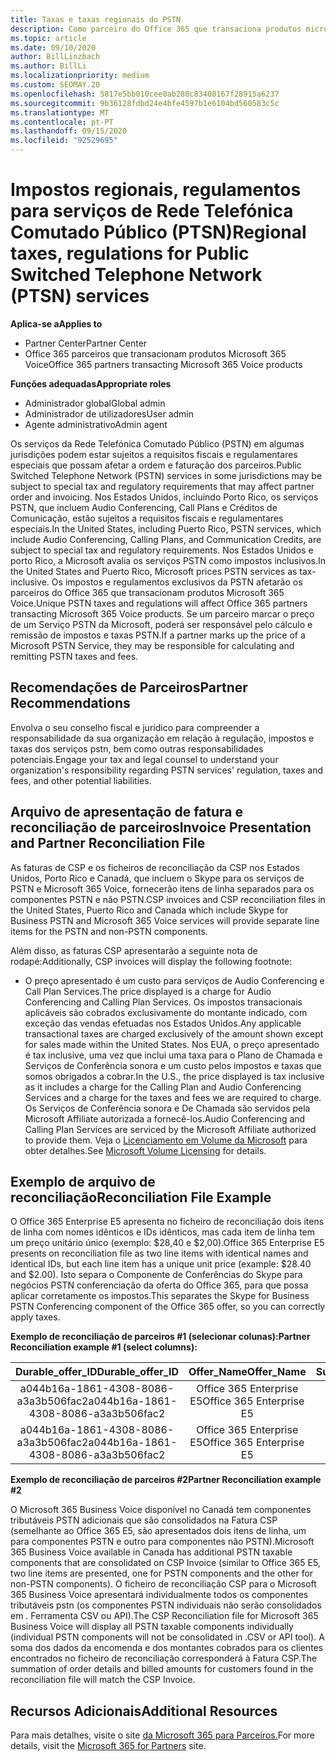 ```yaml
---
title: Taxas e taxas regionais do PSTN
description: Como parceiro do Office 365 que transaciona produtos microsoft 365 Voice, pode estar sujeito a impostos regionais, taxas ou requisitos regulamentares para serviços PSTN.
ms.topic: article
ms.date: 09/10/2020
author: BillLinzbach
ms.author: BillLi
ms.localizationpriority: medium
ms.custom: SEOMAY.20
ms.openlocfilehash: 5817e5bb010cee0ab280c83408167f28915a6237
ms.sourcegitcommit: 9b36128fdbd24e4bfe4597b1e6104bd560583c5c
ms.translationtype: MT
ms.contentlocale: pt-PT
ms.lasthandoff: 09/15/2020
ms.locfileid: "92529695"
---
```

# <a name="regional-taxes-regulations-for-public-switched-telephone-network-ptsn-services"></a><span data-ttu-id="93638-103">Impostos regionais, regulamentos para serviços de Rede Telefónica Comutado Público (PTSN)</span><span class="sxs-lookup"><span data-stu-id="93638-103">Regional taxes, regulations for Public Switched Telephone Network (PTSN) services</span></span>

<span data-ttu-id="93638-104">**Aplica-se a**</span><span class="sxs-lookup"><span data-stu-id="93638-104">**Applies to**</span></span>

- <span data-ttu-id="93638-105">Partner Center</span><span class="sxs-lookup"><span data-stu-id="93638-105">Partner Center</span></span>
- <span data-ttu-id="93638-106">Office 365 parceiros que transacionam produtos Microsoft 365 Voice</span><span class="sxs-lookup"><span data-stu-id="93638-106">Office 365 partners transacting Microsoft 365 Voice products</span></span>

<span data-ttu-id="93638-107">**Funções adequadas**</span><span class="sxs-lookup"><span data-stu-id="93638-107">**Appropriate roles**</span></span>
-    <span data-ttu-id="93638-108">Administrador global</span><span class="sxs-lookup"><span data-stu-id="93638-108">Global admin</span></span>
-    <span data-ttu-id="93638-109">Administrador de utilizadores</span><span class="sxs-lookup"><span data-stu-id="93638-109">User admin</span></span>
-    <span data-ttu-id="93638-110">Agente administrativo</span><span class="sxs-lookup"><span data-stu-id="93638-110">Admin agent</span></span>

<span data-ttu-id="93638-111">Os serviços da Rede Telefónica Comutado Público (PSTN) em algumas jurisdições podem estar sujeitos a requisitos fiscais e regulamentares especiais que possam afetar a ordem e faturação dos parceiros.</span><span class="sxs-lookup"><span data-stu-id="93638-111">Public Switched Telephone Network (PSTN) services in some jurisdictions may be subject to special tax and regulatory requirements that may affect partner order and invoicing.</span></span> <span data-ttu-id="93638-112">Nos Estados Unidos, incluindo Porto Rico, os serviços PSTN, que incluem Audio Conferencing, Call Plans e Créditos de Comunicação, estão sujeitos a requisitos fiscais e regulamentares especiais.</span><span class="sxs-lookup"><span data-stu-id="93638-112">In the United States, including Puerto Rico, PSTN services, which include Audio Conferencing, Calling Plans, and Communication Credits, are subject to special tax and regulatory requirements.</span></span> <span data-ttu-id="93638-113">Nos Estados Unidos e porto Rico, a Microsoft avalia os serviços PSTN como impostos inclusivos.</span><span class="sxs-lookup"><span data-stu-id="93638-113">In the United States and Puerto Rico, Microsoft prices PSTN services as tax-inclusive.</span></span>  <span data-ttu-id="93638-114">Os impostos e regulamentos exclusivos da PSTN afetarão os parceiros do Office 365 que transacionam produtos Microsoft 365 Voice.</span><span class="sxs-lookup"><span data-stu-id="93638-114">Unique PSTN taxes and regulations will affect Office 365 partners transacting Microsoft 365 Voice products.</span></span>  <span data-ttu-id="93638-115">Se um parceiro marcar o preço de um Serviço PSTN da Microsoft, poderá ser responsável pelo cálculo e remissão de impostos e taxas PSTN.</span><span class="sxs-lookup"><span data-stu-id="93638-115">If a partner marks up the price of a Microsoft PSTN Service, they may be responsible for calculating and remitting PSTN taxes and fees.</span></span>

## <a name="partner-recommendations"></a><span data-ttu-id="93638-116">Recomendações de Parceiros</span><span class="sxs-lookup"><span data-stu-id="93638-116">Partner Recommendations</span></span>

<span data-ttu-id="93638-117">Envolva o seu conselho fiscal e jurídico para compreender a responsabilidade da sua organização em relação à regulação, impostos e taxas dos serviços pstn, bem como outras responsabilidades potenciais.</span><span class="sxs-lookup"><span data-stu-id="93638-117">Engage your tax and legal counsel to understand your organization's responsibility regarding PSTN services' regulation, taxes and fees, and other potential liabilities.</span></span>

## <a name="invoice-presentation-and-partner-reconciliation-file"></a><span data-ttu-id="93638-118">Arquivo de apresentação de fatura e reconciliação de parceiros</span><span class="sxs-lookup"><span data-stu-id="93638-118">Invoice Presentation and Partner Reconciliation File</span></span>

<span data-ttu-id="93638-119">As faturas de CSP e os ficheiros de reconciliação da CSP nos Estados Unidos, Porto Rico e Canadá, que incluem o Skype para os serviços de PSTN e Microsoft 365 Voice, fornecerão itens de linha separados para os componentes PSTN e não PSTN.</span><span class="sxs-lookup"><span data-stu-id="93638-119">CSP invoices and CSP reconciliation files in the United States, Puerto Rico and Canada which include Skype for Business PSTN and Microsoft 365 Voice services will provide separate line items for the PSTN and non-PSTN components.</span></span>

<span data-ttu-id="93638-120">Além disso, as faturas CSP apresentarão a seguinte nota de rodapé:</span><span class="sxs-lookup"><span data-stu-id="93638-120">Additionally, CSP invoices will display the following footnote:</span></span>

* <span data-ttu-id="93638-121">O preço apresentado é um custo para serviços de Audio Conferencing e Call Plan Services.</span><span class="sxs-lookup"><span data-stu-id="93638-121">The price displayed is a charge for Audio Conferencing and Calling Plan Services.</span></span>  <span data-ttu-id="93638-122">Os impostos transacionais aplicáveis são cobrados exclusivamente do montante indicado, com exceção das vendas efetuadas nos Estados Unidos.</span><span class="sxs-lookup"><span data-stu-id="93638-122">Any applicable transactional taxes are charged exclusively of the amount shown except for sales made within the United States.</span></span>  <span data-ttu-id="93638-123">Nos EUA, o preço apresentado é tax inclusive, uma vez que inclui uma taxa para o Plano de Chamada e Serviços de Conferência sonora e um custo pelos impostos e taxas que somos obrigados a cobrar.</span><span class="sxs-lookup"><span data-stu-id="93638-123">In the U.S., the price displayed is tax inclusive as it includes a charge for the Calling Plan and Audio Conferencing Services and a charge for the taxes and fees we are required to charge.</span></span>  <span data-ttu-id="93638-124">Os Serviços de Conferência sonora e De Chamada são servidos pela Microsoft Affiliate autorizada a fornecê-los.</span><span class="sxs-lookup"><span data-stu-id="93638-124">Audio Conferencing and Calling Plan Services are serviced by the Microsoft Affiliate authorized to provide them.</span></span>  <span data-ttu-id="93638-125">Veja o [Licenciamento em Volume da Microsoft](https://go.microsoft.com/fwlink/?LinkId=690247) para obter detalhes.</span><span class="sxs-lookup"><span data-stu-id="93638-125">See [Microsoft Volume Licensing](https://go.microsoft.com/fwlink/?LinkId=690247) for details.</span></span>

## <a name="reconciliation-file-example"></a><span data-ttu-id="93638-126">Exemplo de arquivo de reconciliação</span><span class="sxs-lookup"><span data-stu-id="93638-126">Reconciliation File Example</span></span>

<span data-ttu-id="93638-127">O Office 365 Enterprise E5 apresenta no ficheiro de reconciliação dois itens de linha com nomes idênticos e IDs idênticos, mas cada item de linha tem um preço unitário único (exemplo: $28,40 e $2,00).</span><span class="sxs-lookup"><span data-stu-id="93638-127">Office 365 Enterprise E5 presents on reconciliation file as two line items with identical names and identical IDs, but each line item has a unique unit price (example: $28.40 and $2.00).</span></span> <span data-ttu-id="93638-128">Isto separa o Componente de Conferências do Skype para negócios PSTN conferenciação da oferta do Office 365, para que possa aplicar corretamente os impostos.</span><span class="sxs-lookup"><span data-stu-id="93638-128">This separates the Skype for Business PSTN Conferencing component of the Office 365 offer, so you can correctly apply taxes.</span></span>

<span data-ttu-id="93638-129">**Exemplo de reconciliação de parceiros #1 (selecionar colunas):**</span><span class="sxs-lookup"><span data-stu-id="93638-129">**Partner Reconciliation example #1 (select columns):**</span></span>

|<span data-ttu-id="93638-130">**Durable_offer_ID**</span><span class="sxs-lookup"><span data-stu-id="93638-130">**Durable_offer_ID**</span></span>|<span data-ttu-id="93638-131">**Offer_Name**</span><span class="sxs-lookup"><span data-stu-id="93638-131">**Offer_Name**</span></span>|<span data-ttu-id="93638-132">**Subscription_Start_Date**</span><span class="sxs-lookup"><span data-stu-id="93638-132">**Subscription_Start_Date**</span></span>|<span data-ttu-id="93638-133">**Subscription_End_Date**</span><span class="sxs-lookup"><span data-stu-id="93638-133">**Subscription_End_Date**</span></span>|<span data-ttu-id="93638-134">**Charge_Start_Date**</span><span class="sxs-lookup"><span data-stu-id="93638-134">**Charge_Start_Date**</span></span>|<span data-ttu-id="93638-135">**Charge_End_Date**</span><span class="sxs-lookup"><span data-stu-id="93638-135">**Charge_End_Date**</span></span>|<span data-ttu-id="93638-136">**Charge_Type**</span><span class="sxs-lookup"><span data-stu-id="93638-136">**Charge_Type**</span></span>|<span data-ttu-id="93638-137">**Unit_Price**</span><span class="sxs-lookup"><span data-stu-id="93638-137">**Unit_Price**</span></span>|
|:----:|:----:|:----:|:----:|:----:|:----:|:----:|:----:|
|<span data-ttu-id="93638-138">a044b16a-1861-4308-8086-a3a3b506fac2</span><span class="sxs-lookup"><span data-stu-id="93638-138">a044b16a-1861-4308-8086-a3a3b506fac2</span></span>   |<span data-ttu-id="93638-139">Office 365 Enterprise E5</span><span class="sxs-lookup"><span data-stu-id="93638-139">Office 365 Enterprise E5</span></span>   |<span data-ttu-id="93638-140">8/10/2019 0:00</span><span class="sxs-lookup"><span data-stu-id="93638-140">8/10/2019 0:00</span></span>   |<span data-ttu-id="93638-141">8/11/2019 0:00</span><span class="sxs-lookup"><span data-stu-id="93638-141">8/11/2019 0:00</span></span>   |<span data-ttu-id="93638-142">8/11/2019 0:00</span><span class="sxs-lookup"><span data-stu-id="93638-142">8/11/2019 0:00</span></span>|<span data-ttu-id="93638-143">9/10/2019 0:00</span><span class="sxs-lookup"><span data-stu-id="93638-143">9/10/2019 0:00</span></span>   |<span data-ttu-id="93638-144">Taxa de ciclo</span><span class="sxs-lookup"><span data-stu-id="93638-144">Cycle fee</span></span>   |<span data-ttu-id="93638-145">28.40</span><span class="sxs-lookup"><span data-stu-id="93638-145">28.40</span></span>   |
|<span data-ttu-id="93638-146">a044b16a-1861-4308-8086-a3a3b506fac2</span><span class="sxs-lookup"><span data-stu-id="93638-146">a044b16a-1861-4308-8086-a3a3b506fac2</span></span>   |<span data-ttu-id="93638-147">Office 365 Enterprise E5</span><span class="sxs-lookup"><span data-stu-id="93638-147">Office 365 Enterprise E5</span></span>   |<span data-ttu-id="93638-148">8/10/2019 0:00</span><span class="sxs-lookup"><span data-stu-id="93638-148">8/10/2019 0:00</span></span>   |<span data-ttu-id="93638-149">8/11/2019 0:00</span><span class="sxs-lookup"><span data-stu-id="93638-149">8/11/2019 0:00</span></span>   |<span data-ttu-id="93638-150">8/11/2019 0:00</span><span class="sxs-lookup"><span data-stu-id="93638-150">8/11/2019 0:00</span></span>   |<span data-ttu-id="93638-151">9/10/2019 0:00</span><span class="sxs-lookup"><span data-stu-id="93638-151">9/10/2019 0:00</span></span>   |<span data-ttu-id="93638-152">Taxa de ciclo</span><span class="sxs-lookup"><span data-stu-id="93638-152">Cycle fee</span></span>   |<span data-ttu-id="93638-153">2.00</span><span class="sxs-lookup"><span data-stu-id="93638-153">2.00</span></span>   |

<span data-ttu-id="93638-154">**Exemplo de reconciliação de parceiros #2**</span><span class="sxs-lookup"><span data-stu-id="93638-154">**Partner Reconciliation example #2**</span></span>

<span data-ttu-id="93638-155">O Microsoft 365 Business Voice disponível no Canadá tem componentes tributáveis PSTN adicionais que são consolidados na Fatura CSP (semelhante ao Office 365 E5, são apresentados dois itens de linha, um para componentes PSTN e outro para componentes não PSTN).</span><span class="sxs-lookup"><span data-stu-id="93638-155">Microsoft 365 Business Voice available in Canada has additional PSTN taxable components that are consolidated on CSP Invoice (similar to Office 365 E5, two line items are presented, one for PSTN components and the other for non-PSTN components).</span></span>  <span data-ttu-id="93638-156">O ficheiro de reconciliação CSP para o Microsoft 365 Business Voice apresentará individualmente todos os componentes tributáveis pstn (os componentes PSTN individuais não serão consolidados em . Ferramenta CSV ou API).</span><span class="sxs-lookup"><span data-stu-id="93638-156">The CSP Reconciliation file for Microsoft 365 Business Voice will display all PSTN taxable components individually (individual PSTN components will not be consolidated in .CSV or API tool).</span></span>  <span data-ttu-id="93638-157">A soma dos dados da encomenda e dos montantes cobrados para os clientes encontrados no ficheiro de reconciliação corresponderá à Fatura CSP.</span><span class="sxs-lookup"><span data-stu-id="93638-157">The summation of order details and billed amounts for customers found in the reconciliation file will match the CSP Invoice.</span></span>

## <a name="additional-resources"></a><span data-ttu-id="93638-158">Recursos Adicionais</span><span class="sxs-lookup"><span data-stu-id="93638-158">Additional Resources</span></span>
<span data-ttu-id="93638-159">Para mais detalhes, visite o site [da Microsoft 365 para Parceiros.](https://www.microsoft.com/microsoft-365/partners/)</span><span class="sxs-lookup"><span data-stu-id="93638-159">For more details, visit the [Microsoft 365 for Partners](https://www.microsoft.com/microsoft-365/partners/) site.</span></span>

